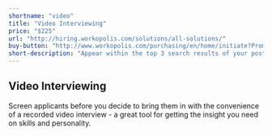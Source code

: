 ```yaml
---
shortname: "video"
title: "Video Interviewing"
price: "$225"
url: "http://hiring.workopolis.com/solutions/all-solutions/"
buy-button: "http://www.workopolis.com/purchasing/en/home/initiate?PromoCode=RAID4&Reset=True"
short-description: "Appear within the top 3 search results of your postings search page for better visibility and a higher chance of getting in front of active and passive talent."
---
```


## Video Interviewing

Screen applicants before you decide to bring them in with the convenience of a recorded video interview - a great tool for getting the insight you need on skills and personality.
